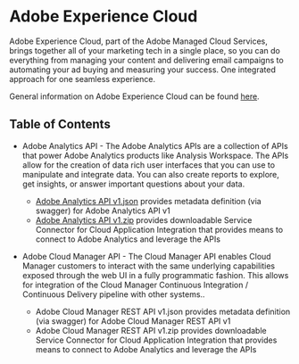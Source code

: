 # Adobe Experience Cloud

Adobe Experience Cloud, part of the Adobe Managed Cloud Services, brings together all of your marketing tech in a single place, so you can do everything from managing your content and delivering email campaigns to automating your ad buying and measuring your success. One integrated approach for one seamless experience.

General information on Adobe Experience Cloud can be found [here](https://www.adobe.com/in/what-is-adobe-experience-cloud.html).

## Table of Contents

* Adobe Analytics API - The Adobe Analytics APIs are a collection of APIs that power Adobe Analytics products like Analysis Workspace. The APIs allow for the creation of data rich user interfaces that you can use to manipulate and integrate data. You can also create reports to explore, get insights, or answer important questions about your data.
    - [Adobe Analytics API v1.json](https://github.com/InformaticaCloudApplicationIntegration/Service-Connectors/blob/master/Adobe%20Experience%20Cloud/Adobe%20Analytics%20API%20v1.json) provides metadata definition (via swagger) for Adobe Analytics API v1
    - [Adobe Analytics API v1.zip](https://github.com/InformaticaCloudApplicationIntegration/Service-Connectors/blob/master/Adobe%20Experience%20Cloud/Adobe%20Analytics%20API%20v1.zip) provides downloadable Service Connector for Cloud Application Integration that provides means to connect to Adobe Analytics and leverage the APIs
    
* Adobe Cloud Manager API - The Cloud Manager API enables Cloud Manager customers to interact with the same underlying capabilities exposed through the web UI in a fully programmatic fashion. This allows for integration of the Cloud Manager Continuous Integration / Continuous Delivery pipeline with other systems..
    - Adobe Cloud Manager REST API v1.json provides metadata definition (via swagger) for Adobe Cloud Manager REST API v1
    - Adobe Cloud Manager REST API v1.zip provides downloadable Service Connector for Cloud Application Integration that provides means to connect to Adobe Analytics and leverage the APIs
